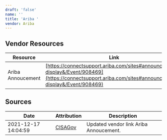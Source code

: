 ```yaml
---
draft: 'false'
name: ''
title: 'Ariba '
vendor: Ariba
---
```


## Vendor Resources
| Resource | Link |
| --- | --- |
| Ariba Annoucement | [https://connectsupport.ariba.com/sites#announcements-display&/Event/908469](https://connectsupport.ariba.com/sites#announcements-display&/Event/908469) |



## Sources
| Date | Attribution | Description |
| --- | --- | --- |
| 2021-12-17 14:04:59 | [CISAGov](https://raw.githubusercontent.com/cisagov/log4j-affected-db/develop/README.md) | Updated vendor link Ariba Annoucement.  |
